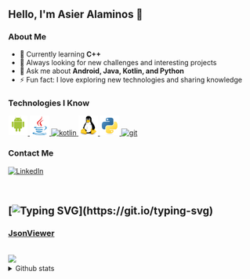 <h2>Hello, I'm Asier Alaminos 👋</h2>

<h3 align="left">About Me</h3>

- 🌱 Currently learning **C++**
- 🔭 Always looking for new challenges and interesting projects
- 💬 Ask me about **Android, Java, Kotlin, and Python**
- ⚡ Fun fact: I love exploring new technologies and sharing knowledge

<h3 align="left">Technologies I Know</h3>
<p align="left">
  <a href="https://developer.android.com" target="_blank" rel="noreferrer">
    <img src="https://raw.githubusercontent.com/devicons/devicon/master/icons/android/android-original-wordmark.svg" alt="android" width="40" height="40"/>
  </a>
  <a href="https://www.java.com" target="_blank" rel="noreferrer">
    <img src="https://raw.githubusercontent.com/devicons/devicon/master/icons/java/java-original.svg" alt="java" width="40" height="40"/>
  </a>
  <a href="https://kotlinlang.org" target="_blank" rel="noreferrer">
    <img src="https://www.vectorlogo.zone/logos/kotlinlang/kotlinlang-icon.svg" alt="kotlin" width="40" height="40"/>
  </a>
  <a href="https://www.linux.org/" target="_blank" rel="noreferrer">
    <img src="https://raw.githubusercontent.com/devicons/devicon/master/icons/linux/linux-original.svg" alt="linux" width="40" height="40"/>
  </a>
  <a href="https://www.python.org" target="_blank" rel="noreferrer">
    <img src="https://raw.githubusercontent.com/devicons/devicon/master/icons/python/python-original.svg" alt="python" width="40" height="40"/>
  </a>
   </a> <a href="https://git-scm.com/" target="_blank" rel="noreferrer">
     <img src="https://www.vectorlogo.zone/logos/git-scm/git-scm-icon.svg" alt="git" width="40" height="40"/>
   </a>
</p>

<h3 align="left">Contact Me</h3>
<p align="left">
  <a href="https://linkedin.com/in/asier-alaminos" target="_blank">
    <img align="center" src="https://raw.githubusercontent.com/rahuldkjain/github-profile-readme-generator/master/src/images/icons/Social/linked-in-alt.svg" alt="LinkedIn" height="30" width="40" />
  </a>
</p>

<br/>

[![Typing SVG](https://readme-typing-svg.herokuapp.com?font=Fira+Code&pause=1000&color=FFFFFF&width=435&lines=🚀+Currently+Working+On:)](https://git.io/typing-svg)
---

### [JsonViewer](https://github.com/AsierAlaminos/JsonViewer)

<br/>
<img src="https://media.giphy.com/media/LmNwrBhejkK9EFP504/giphy.gif" width="200"/>

<br/>

<details>
  <summary>Github stats</summary>
  <br/>
  <img src="https://github-readme-stats.vercel.app/api/top-langs?username=asieralaminos&show_icons=true&locale=en&layout=compact&theme=radical" alt="Top Languages" />
</details>
